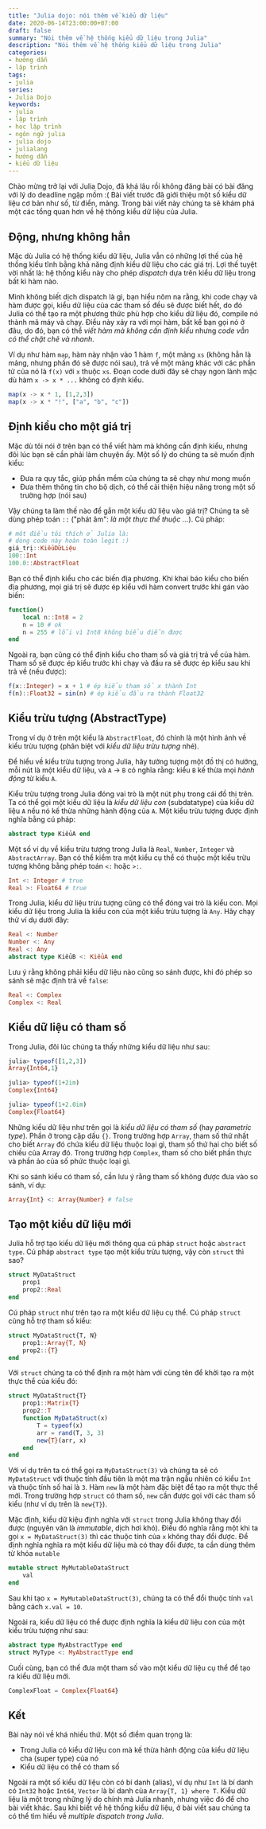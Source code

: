 ```yaml
---
title: "Julia dojo: nói thêm về kiểu dữ liệu"
date: 2020-06-14T23:00:00+07:00
draft: false
summary: "Nói thêm về hệ thống kiểu dữ liệu trong Julia"
description: "Nói thêm về hệ thống kiểu dữ liệu trong Julia"
categories:
- hướng dẫn
- lập trình
tags:
- julia
series:
- Julia Dojo
keywords:
- julia
- lập trình
- học lập trình
- ngôn ngữ julia
- julia dojo
- julialang
- hướng dẫn
- kiểu dữ liệu
---
```


Chào mừng trở lại với Julia Dojo, đã khá lâu rồi không đăng bài có bài đăng với lý do deadline ngập mồm :( Bài viết trước đã giới thiệu một số kiểu dữ liệu cơ bản như số, từ điển, mảng. Trong bài viết này chúng ta sẽ khám phá một các tổng quan hơn về hệ thống kiểu dữ liệu của Julia.

## Động, nhưng không hẳn

Mặc dù Julia có hệ thống kiểu dữ liệu, Julia vẫn có những lợi thế của hệ thống kiểu tĩnh bằng khả năng định kiểu dữ liệu cho các giá trị. Lợi thế tuyệt vời nhất là: hệ thống kiểu này cho phép *dispatch* dựa trên kiểu dữ liệu trong bất kì hàm nào.

Mình không biết dịch dispatch là gì, bạn hiểu nôm na rằng, khi code chạy và hàm được gọi, kiểu dữ liệu của các tham số đều sẽ được biết hết, do đó Julia có thể tạo ra một phương thức phù hợp cho kiểu dữ liệu đó, compile nó thành mã máy và chạy. Điều này xảy ra với mọi hàm, bất kể bạn gọi nó ở đâu, do đó, bạn có thể *viết hàm mà không cần định kiểu* nhưng *code vẫn có thể chặt chẽ và nhanh*.

Ví dụ như hàm `map`, hàm này nhận vào 1 hàm `f`, một mảng `xs` (không hẳn là mảng, nhưng phần đó sẽ được nói sau), trả về một mảng khác với các phần tử của nó là `f(x)` với `x` thuộc `xs`. Đoạn code dưới đây sẽ chạy ngon lành mặc dù hàm `x -> x * ...` không có định kiểu.
```julia
map(x -> x * 1, [1,2,3])
map(x -> x * "!", ["a", "b", "c"])
```

## Định kiểu cho một giá trị

Mặc dù tôi nói ở trên bạn có thể viết hàm mà không cần định kiểu, nhưng đôi lúc bạn sẽ cần phải làm chuyện ấy. Một số lý do chúng ta sẽ muốn định kiểu:
- Đưa ra quy tắc, giúp phần mềm của chúng ta sẽ chạy như mong muốn
- Đưa thêm thông tin cho bộ dịch, có thể cải thiện hiệu năng trong một số trường hợp (nói sau)

Vậy chúng ta làm thế nào để gắn một kiểu dữ liệu vào giá trị? Chúng ta sẽ dùng phép toán `::` ("phát âm": *là một thực thể thuộc ...*). Cú pháp:
```julia
# môt điều tôi thích ở Julia là:
# dòng code này hoàn toàn legit :)
giá_trị::KiểuDữLiệu
100::Int
100.0::AbstractFloat
```

Bạn có thể định kiểu cho các biến địa phương. Khi khai báo kiểu cho biến địa phương, mọi giá trị sẽ được ép kiểu với hàm convert trước khi gán vào biến:
```julia
function()
    local n::Int8 = 2
    n = 10 # ok
    n = 255 # lỗi vì Int8 không biểu diễn được
end
```

Ngoài ra, bạn cũng có thể định kiểu cho tham số và giá trị trả về của hàm. Tham số sẽ được ép kiểu trước khi chạy và đầu ra sẽ được ép kiểu sau khi trả về (nếu được):
```julia
f(x::Integer) = x + 1 # ép kiểu tham số x thành Int
f(n)::Float32 = sin(n) # ép kiểu đầu ra thành Float32
```

## Kiểu trừu tượng (AbstractType)
Trong ví dụ ở trên một kiểu là `AbstractFloat`, đó chính là một hình ảnh về kiểu trừu tượng (phân biệt với *kiểu dữ liệu trừu tượng* nhé).

Để hiểu về kiểu trừu tượng trong Julia, hãy tưởng tượng một đồ thị có hướng, mỗi nút là một kiểu dữ liệu, và `A` → `B` có nghĩa rằng: kiểu `B` kế thừa mọi *hành động* từ kiểu `A`.

Kiểu trừu tượng trong Julia đóng vai trò là một nút phụ trong cái đồ thị trên. Ta có thể gọi một kiểu dữ liệu là *kiểu dữ liệu con* (subdatatype) của kiểu dữ liệu `A` nếu nó kế thừa những hành động của `A`. Một kiểu trừu tượng được định nghĩa bằng cú pháp:
```julia
abstract type KiểuA end
```

Một số ví dụ về kiểu trừu tượng trong Julia là `Real`, `Number`, `Integer` và `AbstractArray`. Bạn có thể kiểm tra một kiểu cụ thể có thuộc một kiểu trừu tượng không bằng phép toán `<:` hoặc `>:`.
```julia
Int <: Integer # true
Real >: Float64 # true
```

Trong Julia, kiểu dữ liệu trừu tượng cũng có thể đóng vai trò là kiểu con. Mọi kiểu dữ liệu trong Julia là kiểu con của một kiểu trừu tượng là `Any`. Hãy chạy thử ví dụ dưới đây:
```julia
Real <: Number
Number <: Any
Real <: Any
abstract type KiểuB <: KiểuA end
```

Lưu ý rằng không phải kiểu dữ liệu nào cũng so sánh được, khi đó phép so sánh sẽ mặc định trả về `false`:
```julia
Real <: Complex
Complex <: Real
```

## Kiểu dữ liệu có tham số

Trong Julia, đôi lúc chúng ta thấy những kiểu dữ liệu như sau:
```julia
julia> typeof([1,2,3])
Array{Int64,1}

julia> typeof(1+2im)
Complex{Int64}

julia> typeof(1+2.0im)
Complex{Float64}
```

Những kiểu dữ liệu như trên gọi là *kiểu dữ liệu có tham số* (hay *parametric type*). Phần ở trong cặp dấu `{}`. Trong trường hợp `Array`, tham số thứ nhất cho biết `Array` đó chứa kiểu dữ liệu thuộc loại gì, tham số thứ hai cho biết số chiều của Array đó. Trong trường hợp `Complex`, tham số cho biết phần thực và phần ảo của số phức thuộc loại gì.

Khi so sánh kiểu có tham số, cần lưu ý rằng tham số không được đưa vào so sánh, ví dụ:
```julia
Array{Int} <: Array{Number} # false
```

## Tạo một kiểu dữ liệu mới

Julia hỗ trợ tạo kiểu dữ liệu mới thông qua cú pháp `struct` hoặc `abstract type`. Cú pháp `abstract type` tạo một kiểu trừu tượng, vậy còn `struct` thì sao?
```julia
struct MyDataStruct
	prop1
	prop2::Real
end
```

Cú pháp `struct` như trên tạo ra một kiểu dữ liệu cụ thể. Cú pháp `struct` cũng hỗ trợ tham số kiểu:
```julia
struct MyDataStruct{T, N}
	prop1::Array{T, N}
	prop2::{T}
end
```

Với `struct` chúng ta có thể định ra một hàm với cùng tên để khởi tạo ra một thực thể của kiểu đó:
```julia
struct MyDataStruct{T}
	prop1::Matrix{T}
	prop2::T
	function MyDataStruct(x)
		T = typeof(x)
		arr = rand(T, 3, 3)
		new{T}(arr, x)
	end
end
```
Với ví dụ trên ta có thể gọi ra `MyDataStruct(3)` và chúng ta sẽ có `MyDataStruct` với thuộc tính đầu tiên là một ma trận ngẫu nhiên có kiểu `Int` và thuộc tính số hai là `3`. Hàm `new` là một hàm đặc biệt để tạo ra một thực thể mới. Trong trường hợp `struct` có tham số, `new` cần được gọi với các tham số kiểu (như ví dụ trên là `new{T}`). 

Mặc định, kiểu dữ kiệu định nghĩa với `struct` trong Julia không thay đổi được (nguyên văn là *immutable*, dịch hơi khó). Điều đó nghĩa rằng một khi ta gọi `x = MyDataStruct(3)` thì các thuộc tính của `x` không thay đổi được. Để định nghĩa nghĩa ra một kiểu dữ liệu mà có thay đổi được, ta cần dùng thêm từ khóa `mutable`
```julia
mutable struct MyMutableDataStruct
	val
end
```
Sau khi tạo `x = MyMutableDataStruct(3)`, chúng ta có thể đổi thuộc tính `val` bằng cách `x.val = 10`.

Ngoài ra, kiểu dữ liệu có thể được định nghĩa là kiểu dữ liệu con của một kiểu trừu tượng như sau:
```julia
abstract type MyAbstractType end
struct MyType <: MyAbstractType end
```

Cuối cùng, bạn có thể đưa một tham số vào một kiểu dữ liệu cụ thể để tạo ra kiểu dữ liệu mới.
```julia
ComplexFloat = Complex{Float64}
```

## Kết
Bài này nói về khá nhiều thứ. Một số điểm quan trọng là:
- Trong Julia có kiểu dữ liệu con mà kế thừa hành động của kiểu dữ liệu cha (super type) của nó
- Kiểu dữ liệu có thể có tham số

Ngoài ra một số kiểu dữ liệu còn có bí danh (alias), ví dụ như `Int` là bí danh có `Int32` hoặc `Int64`, `Vector` là bí danh của `Array{T, 1} where T`. Kiểu dữ liệu là một trong những lý do chính mà Julia nhanh, nhưng việc đó để cho bài viết khác. Sau khi biết về hệ thống kiểu dữ liệu, ở bài viết sau chúng ta có thể tìm hiểu về *multiple dispatch trong Julia*.
